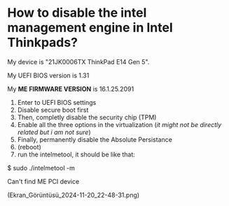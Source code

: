# How to disable the intel management engine in Intel Thinkpads?

My device is "21JK0006TX ThinkPad E14 Gen 5".

My UEFI BIOS version is 1.31

My **ME FIRMWARE VERSION** is 16.1.25.2091

1. Enter to UEFI BIOS settings
2. Disable secure boot first
3. Then, completly disable the security chip (TPM)
4. Enable all the three options in the virtualization (*it might not be directly related but i am not sure*)
5. Finally, permanently disable the Absolute Persistance
6. (reboot)
7. run the intelmetool, it should be like that:


$ sudo ./intelmetool -m

Can't find ME PCI device

(Ekran_Görüntüsü_2024-11-20_22-48-31.png)
